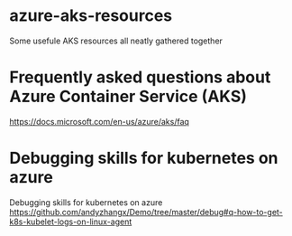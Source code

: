 # azure-aks-resources
Some usefule AKS resources all neatly gathered together

# Frequently asked questions about Azure Container Service (AKS)
https://docs.microsoft.com/en-us/azure/aks/faq

# Debugging skills for kubernetes on azure
Debugging skills for kubernetes on azure
https://github.com/andyzhangx/Demo/tree/master/debug#q-how-to-get-k8s-kubelet-logs-on-linux-agent

# 
